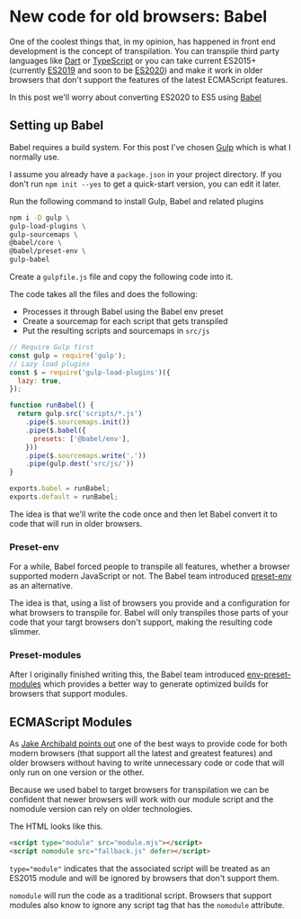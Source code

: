 # New code for old browsers: Babel

One of the coolest things that, in my opinion, has happened in front end development is the concept of transpilation. You can transpile third party languages like [Dart](https://dart.dev/) or [TypeScript](https://www.typescriptlang.org/) or you can take current ES2015+ (currently [ES2019](https://www.ecma-international.org/ecma-262/10.0/index.html) and soon to be [ES2020](https://tc39.es/ecma262/)) and make it work in older browsers that don't support the features of the latest ECMAScript features.

In this post we'll worry about converting ES2020 to ES5 using [Babel](https://babeljs.io/)

## Setting up Babel

Babel requires a build system. For this post I've chosen [Gulp](https://gulpjs.com/) which is what I normally use.

I assume you already have a `package.json` in your project directory. If you don't run `npm init --yes` to get a quick-start version, you can edit it later.

Run the following command to install Gulp, Babel and related plugins

```bash
npm i -D gulp \
gulp-load-plugins \
gulp-sourcemaps \
@babel/core \
@babel/preset-env \
gulp-babel
```

Create a `gulpfile.js` file and copy the following code into it.

The code takes all the files and does the following:

* Processes it through Babel using the Babel env preset
* Create a sourcemap for each script that gets transpiled
* Put the resulting scripts and sourcemaps in `src/js`

```js
// Require Gulp first
const gulp = require('gulp');
// Lazy load plugins
const $ = require('gulp-load-plugins')({
  lazy: true,
});

function runBabel() {
  return gulp.src('scripts/*.js')
    .pipe($.sourcemaps.init())
    .pipe($.babel({
      presets: ['@babel/env'],
    }))
    .pipe($.sourcemaps.write('.'))
    .pipe(gulp.dest('src/js/'))
}

exports.babel = runBabel;
exports.default = runBabel;
```

The idea is that we'll write the code once and then let Babel convert it to code that will run in older browsers.

### Preset-env

For a while, Babel forced people to transpile all features, whether a browser supported modern JavaScript or not. The Babel team introduced [preset-env](https://babeljs.io/docs/en/babel-preset-env) as an alternative.

The idea is that, using a list of browsers you provide and a configuration for what browsers to transpile for. Babel will only transpiles those parts of your code that your targt browsers don't support, making the resulting code slimmer.

### Preset-modules

After I originally finished writing this, the Babel team introduced [env-preset-modules](https://github.com/babel/preset-modules) which provides a better way to generate optimized builds for browsers that support modules.

## ECMAScript Modules

As [Jake Archibald points out](https://jakearchibald.com/2017/es-modules-in-browsers/) one of the best ways to provide code for both modern browsers (that support all the latest and greatest features) and older browsers without having to write unnecessary code or code that will only run on one version or the other.

Because we used babel to target browsers for transpilation we can be confident that newer browsers will work with our module script and the nomodule version can rely on older technologies.

The HTML looks like this.

```html
<script type="module" src="module.mjs"></script>
<script nomodule src="fallback.js" defer></script>
```

`type="module"` indicates that the associated script will be treated as an ES2015 module and will be ignored by browsers that don't support them.

`nomodule` will run the code as a traditional script. Browsers that support modules also know to ignore any script tag that has the `nomodule` attribute.
